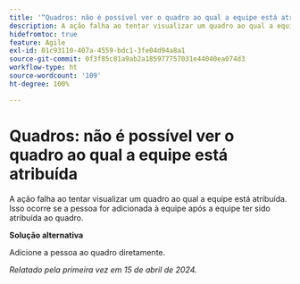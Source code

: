 ```yaml
---
title: '“Quadros: não é possível ver o quadro ao qual a equipe está atribuída”'
description: A ação falha ao tentar visualizar um quadro ao qual a equipe está atribuída. Isso ocorre se a pessoa for adicionada à equipe após a equipe ter sido atribuída ao quadro.
hidefromtoc: true
feature: Agile
exl-id: 01c93110-407a-4559-bdc1-3fe04d94a8a1
source-git-commit: 0f3f85c81a9ab2a185977757031e44040ea074d3
workflow-type: ht
source-wordcount: '109'
ht-degree: 100%

---
```


# Quadros: não é possível ver o quadro ao qual a equipe está atribuída

A ação falha ao tentar visualizar um quadro ao qual a equipe está atribuída. Isso ocorre se a pessoa for adicionada à equipe após a equipe ter sido atribuída ao quadro.

**Solução alternativa**

Adicione a pessoa ao quadro diretamente.

_Relatado pela primeira vez em 15 de abril de 2024._
